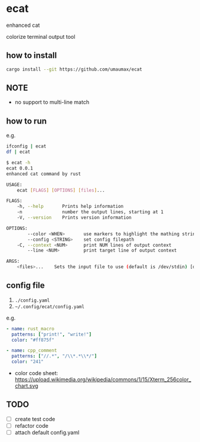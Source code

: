 # ecat

enhanced cat

colorize terminal output tool

## how to install
``` bash
cargo install --git https://github.com/umaumax/ecat
```

## NOTE
* no support to multi-line match

## how to run
e.g.
``` bash
ifconfig | ecat
df | ecat
```

``` bash
$ ecat -h
ecat 0.0.1
enhanced cat command by rust

USAGE:
    ecat [FLAGS] [OPTIONS] [files]...

FLAGS:
    -h, --help       Prints help information
    -n               number the output lines, starting at 1
    -V, --version    Prints version information

OPTIONS:
        --color <WHEN>       use markers to highlight the mathing strings; WHEN is [always], [never], or [auto]
        --config <STRING>    set config filepath
    -C, --context <NUM>      print NUM lines of output context
        --line <NUM>         print target line of output context

ARGS:
    <files>...    Sets the input file to use (default is /dev/stdin) [default: -]
```

## config file
1. `./config.yaml`
2. `~/.config/ecat/config.yaml`

e.g.
``` yaml
- name: rust_macro
  patterns: ["print!", "write!"]
  color: "#ff875f"

- name: cpp_comment
  patterns: ["//.*", "/\\*.*\\*/"]
  color: "241"
```

* color code sheet: [https://upload\.wikimedia\.org/wikipedia/commons/1/15/Xterm\_256color\_chart\.svg]( https://upload.wikimedia.org/wikipedia/commons/1/15/Xterm_256color_chart.svg )

## TODO
* [ ] create test code
* [ ] refactor code
* [ ] attach default config.yaml
